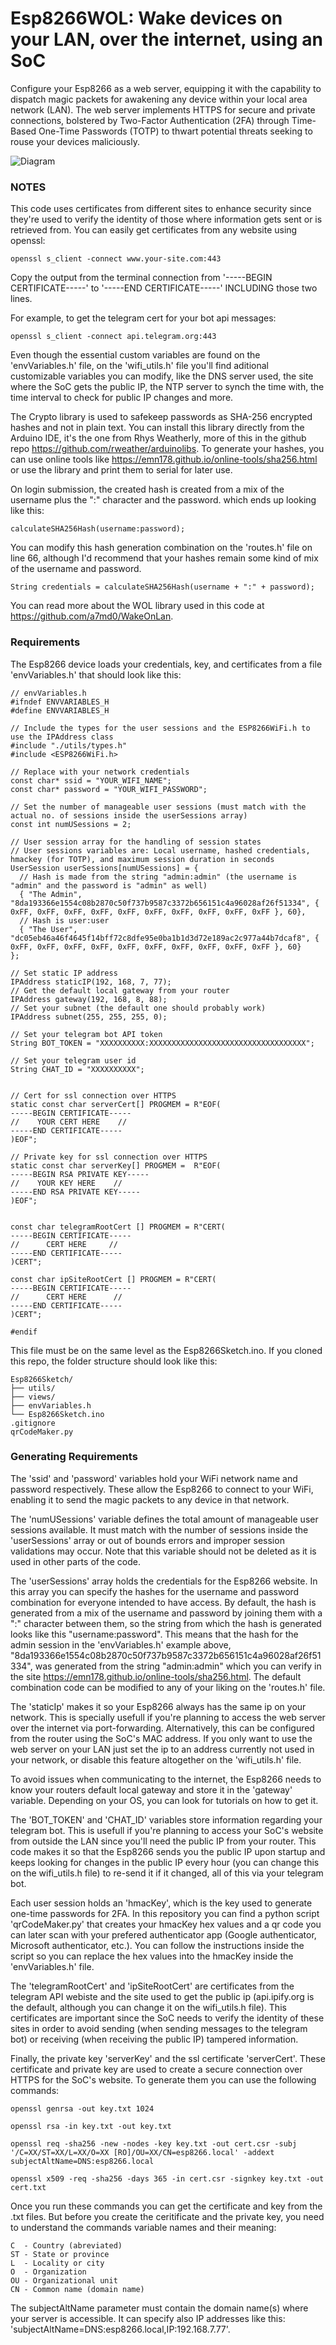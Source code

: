 # Esp8266WOL: Wake devices on your LAN, over the internet, using an SoC

Configure your Esp8266 as a web server, equipping it with the capability to dispatch magic packets for awakening any device within your local area network (LAN). The web server implements HTTPS for secure and private connections, bolstered by Two-Factor Authentication (2FA) through Time-Based One-Time Passwords (TOTP) to thwart potential threats seeking to rouse your devices maliciously.

![Diagram](https://github.com/CenturySturgeon/Esp8266WOL/blob/main/WOL_Diagram.svg)

### NOTES

This code uses certificates from different sites to enhance security since they're used to verify the identity of those where information gets sent or is retrieved from. You can easily get certificates from any website using openssl:

```
openssl s_client -connect www.your-site.com:443
```

Copy the output from the terminal connection from '-----BEGIN CERTIFICATE-----' to '-----END CERTIFICATE-----' INCLUDING those two lines.

For example, to get the telegram cert for your bot api messages:

```
openssl s_client -connect api.telegram.org:443
```

Even though the essential custom variables are found on the 'envVariables.h' file, on the 'wifi_utils.h' file you'll find aditional customizable variables you can modify, like the DNS server used, the site where the SoC gets the public IP, the NTP server to synch the time with, the time interval to check for public IP changes and more.

The Crypto library is used to safekeep passwords as SHA-256 encrypted hashes and not in plain text. You can install this library directly from the Arduino IDE, it's the one from Rhys Weatherly, more of this in the github repo https://github.com/rweather/arduinolibs. To generate your hashes, you can use online tools like https://emn178.github.io/online-tools/sha256.html or use the library and print them to serial for later use.

On login submission, the created hash is created from a mix of the username plus the ":" character and the password. which ends up looking like this:

```
calculateSHA256Hash(username:password);
```

You can modify this hash generation combination on the 'routes.h' file on line 66, although I'd recommend that your hashes remain some kind of mix of the username and password.

```
String credentials = calculateSHA256Hash(username + ":" + password);
```

You can read more about the WOL library used in this code at https://github.com/a7md0/WakeOnLan.

### Requirements

The Esp8266 device loads your credentials, key, and certificates from a file 'envVariables.h' that should look like this:

```
// envVariables.h
#ifndef ENVVARIABLES_H
#define ENVVARIABLES_H

// Include the types for the user sessions and the ESP8266WiFi.h to use the IPAddress class
#include "./utils/types.h"
#include <ESP8266WiFi.h>

// Replace with your network credentials
const char* ssid = "YOUR_WIFI_NAME";
const char* password = "YOUR_WIFI_PASSWORD";

// Set the number of manageable user sessions (must match with the actual no. of sessions inside the userSessions array)
const int numUSessions = 2;

// User session array for the handling of session states
// User sessions variables are: Local username, hashed credentials, hmackey (for TOTP), and maximum session duration in seconds
UserSession userSessions[numUSessions] = {
  // Hash is made from the string "admin:admin" (the username is "admin" and the password is "admin" as well)
  { "The Admin", "8da193366e1554c08b2870c50f737b9587c3372b656151c4a96028af26f51334", { 0xFF, 0xFF, 0xFF, 0xFF, 0xFF, 0xFF, 0xFF, 0xFF, 0xFF, 0xFF }, 60},
  // Hash is user:user
  { "The User", "dc05eb46a46f4645f14bff72c8dfe95e0ba1b1d3d72e189ac2c977a44b7dcaf8", { 0xFF, 0xFF, 0xFF, 0xFF, 0xFF, 0xFF, 0xFF, 0xFF, 0xFF, 0xFF }, 60}
};

// Set static IP address
IPAddress staticIP(192, 168, 7, 77);
// Get the default local gateway from your router
IPAddress gateway(192, 168, 8, 88);
// Set your subnet (the default one should probably work)
IPAddress subnet(255, 255, 255, 0);

// Set your telegram bot API token
String BOT_TOKEN = "XXXXXXXXXX:XXXXXXXXXXXXXXXXXXXXXXXXXXXXXXXXXXX";

// Set your telegram user id
String CHAT_ID = "XXXXXXXXXX";


// Cert for ssl connection over HTTPS
static const char serverCert[] PROGMEM = R"EOF(
-----BEGIN CERTIFICATE-----
//    YOUR CERT HERE    //
-----END CERTIFICATE-----
)EOF";

// Private key for ssl connection over HTTPS
static const char serverKey[] PROGMEM =  R"EOF(
-----BEGIN RSA PRIVATE KEY-----
//    YOUR KEY HERE    //
-----END RSA PRIVATE KEY-----
)EOF";


const char telegramRootCert [] PROGMEM = R"CERT(
-----BEGIN CERTIFICATE-----
//      CERT HERE     //
-----END CERTIFICATE-----
)CERT";

const char ipSiteRootCert [] PROGMEM = R"CERT(
-----BEGIN CERTIFICATE-----
//      CERT HERE      //
-----END CERTIFICATE-----
)CERT";

#endif
```

This file must be on the same level as the Esp8266Sketch.ino. If you cloned this repo, the folder structure should look like this:

```
Esp8266Sketch/
├── utils/
├── views/
├── envVariables.h
└── Esp8266Sketch.ino
.gitignore
qrCodeMaker.py
```

### Generating Requirements

The 'ssid' and 'password' variables hold your WiFi network name and password respectively. These allow the Esp8266 to connect to your WiFi, enabling it to send the magic packets to any device in that network.

The 'numUSessions' variable defines the total amount of manageable user sessions available. It must match with the number of sessions inside the 'userSessions' array or out of bounds errors and improper session validations may occur. Note that this variable should not be deleted as it is used in other parts of the code.

The 'userSessions' array holds the credentials for the Esp8266 website. In this array you can specify the hashes for the username and password combination for everyone intended to have access. By default, the hash is generated from a mix of the username and password by joining them with a ":" character between them, so the string from which the hash is generated looks like this "username:password".
This means that the hash for the admin session in the 'envVariables.h' example above, "8da193366e1554c08b2870c50f737b9587c3372b656151c4a96028af26f51334", was generated from the string "admin:admin" which you can verify in the site https://emn178.github.io/online-tools/sha256.html. The default combination code can be modified to any of your liking on the 'routes.h' file.

The 'staticIp' makes it so your Esp8266 always has the same ip on your network. This is specially usefull if you're planning to access the web server over the internet via port-forwarding. Alternatively, this can be configured from the router using the SoC's MAC address. If you only want to use the web server on your LAN just set the ip to an address currently not used in your network, or disable this feature altogether on the 'wifi_utils.h' file.

To avoid issues when communicating to the internet, the Esp8266 needs to know your routers default local gateway and store it in the 'gateway' variable. Depending on your OS, you can look for tutorials on how to get it.

The 'BOT_TOKEN' and 'CHAT_ID' variables store information regarding your telegram bot. This is usefull if you're planning to access your SoC's website from outside the LAN since you'll need the public IP from your router. This code makes it so that the Esp8266 sends you the public IP upon startup and keeps looking for changes in the public IP every hour (you can change this on the wifi_utils.h file) to re-send it if it changed, all of this via your telegram bot.

Each user session holds an 'hmacKey', which is the key used to generate one-time passwords for 2FA. In this repository you can find a python script 'qrCodeMaker.py' that creates your hmacKey hex values and a qr code you can later scan with your prefered authenticator app (Google authenticator, Microsoft authenticator, etc.). You can follow the instructions inside the script so you can replace the hex values into the hmacKey inside the 'envVariables.h' file.

The 'telegramRootCert' and 'ipSiteRootCert' are certificates from the telegram API webiste and the site used to get the public ip (api.ipify.org is the default, although you can change it on the wifi_utils.h file). This certificates are important since the SoC needs to verify the identity of these sites in order to avoid sending (when sending messages to the telegram bot) or receiving (when receiving the public IP) tampered information.

Finally, the private key 'serverKey' and the ssl certificate 'serverCert'. These certificate and private key are used to create a secure connection over HTTPS for the SoC's website. To generate them you can use the following commands:

```
openssl genrsa -out key.txt 1024

openssl rsa -in key.txt -out key.txt

openssl req -sha256 -new -nodes -key key.txt -out cert.csr -subj '/C=XX/ST=XX/L=XX/O=XX [RO]/OU=XX/CN=esp8266.local' -addext subjectAltName=DNS:esp8266.local

openssl x509 -req -sha256 -days 365 -in cert.csr -signkey key.txt -out cert.txt
```

Once you run these commands you can get the certificate and key from the .txt files. But before you create the ceritificate and the private key, you need to understand the commands variable names and their meaning:

    C  - Country (abreviated)
    ST - State or province
    L  - Locality or city
    O  - Organization
    OU - Organizational unit
    CN - Common name (domain name)

The subjectAltName parameter must contain the domain name(s) where your server is accessible. It can specify also IP addresses like this: 'subjectAltName=DNS:esp8266.local,IP:192.168.7.77'.

